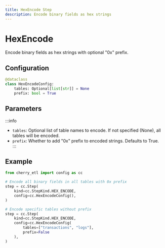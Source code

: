 ```yaml
---
title: HexEncode Step
description: Encode binary fields as hex strings
---
```


# HexEncode

Encode binary fields as hex strings with optional "0x" prefix.

## Configuration

```python
@dataclass
class HexEncodeConfig:
    tables: Optional[list[str]] = None
    prefix: bool = True
```

## Parameters

:::info
- `tables`: Optional list of table names to encode. If not specified (None), all tables will be encoded.
- `prefix`: Whether to add "0x" prefix to encoded strings. Defaults to True.
:::

## Example

```python
from cherry_etl import config as cc

# Encode all binary fields in all tables with 0x prefix
step = cc.Step(
    kind=cc.StepKind.HEX_ENCODE,
    config=cc.HexEncodeConfig(),
)

# Encode specific tables without prefix
step = cc.Step(
    kind=cc.StepKind.HEX_ENCODE,
    config=cc.HexEncodeConfig(
        tables=["transactions", "logs"],
        prefix=False
    ),
)
``` 